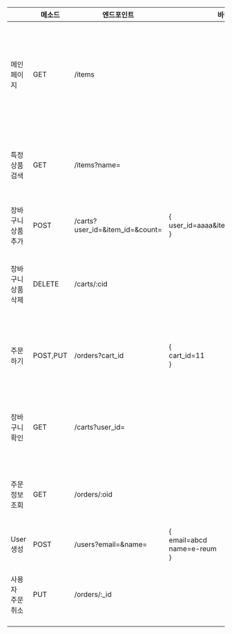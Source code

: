 ||메소드|엔드포인트|바디 예제|성공시 응답 예제|
|------|------|-------|-------|-------|
|메인 페이지|GET|/items||\{pid: 1234,</br>name: "item1",</br>price: 3000</br>\},</br>\{pid: 1235,</br>name: “item2”,</br>price: 4000</br>\},</br>\{pid: 1236,</br>name: “item3”,</br>price: 5000</br>\}|
|특정 상품 검색|GET|/items?name=||\{</br>_id: savd8s9a7v8</br>name: 상품1</br>price: 30000</br>discription: 설명</br>image: a.png</br>inven_count: 50</br>\}|
|장바구니</br>상품 추가|POST|/carts?user_id=&item_id=&count=|\{</br>user_id=aaaa&item_id=bbbb&count=3</br>\}|\{</br> cart_id: 1234</br>item_id: bbbb</br>count 3</br>\}|
|장바구니</br>상품 삭제|DELETE|/carts/:cid||\{</br>_id: savd8s9a7v8</br>cid: 10</br>item_id: baivjdsivj915</br>user_id: 29unvu1892u</br>count: 3</br>status: false</br>\}|
|주문하기|POST,PUT|/orders?cart_id|\{</br>cart_id=11</br>\}|\{</br>_id:vasdvsdv121 </br>cid:11 </br>item_id:asdfasdf121 </br>user_id:asdfasdfsadf121 </br>count:3 </br>status:true</br>\}|
|장바구니</br>확인|GET|/carts?user_id=||\{</br>_id: savd8s9a7v8</br>cid: 10</br>item_id: baivjdsivj915</br>user_id: 29unvu1892u</br>count: 3</br>status: false</br>\}|
|주문 정보</br>조회|GET|/orders/:oid||\{</br> "_id": savd8s9a7v8,</br>"oid": 123123, </br>"cid": 10, </br>"time": 2022-03-07 23:30:00</br>\}|
|User 생성|POST|/users?email=&name=|\{</br>email=abcd</br>name=e-reum</br>\}|\{</br>email=abcd</br>name=e-reum</br>\}|
|사용자</br>주문 취소|PUT|/orders/:_id||\{</br>"_id": savd8s9a7v8,</br>"oid":1001</br>"cart_id": 10,</br>"time": 9999-01-31 08:00:00</br>\}| 
